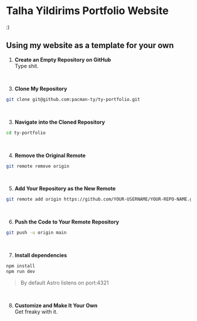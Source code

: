 # Talha Yildirims Portfolio Website
\:\)

## Using my website as a template for your own 

1. **Create an Empty Repository on GitHub** \
Type shit.
<br>

3. **Clone My Repository**  
```bash 
git clone git@github.com:pacman-ty/ty-portfolio.git
```
<br>

3. **Navigate into the Cloned Repository**
```bash 
cd ty-portfolio
```
<br>

4. **Remove the Original Remote**
```bash
git remote remove origin
```
<br>

5. **Add Your Repository as the New Remote**
```bash
git remote add origin https://github.com/YOUR-USERNAME/YOUR-REPO-NAME.git
```
<br>

6. **Push the Code to Your Remote Repository**
```bash
git push -u origin main
```
<br>

7. **Install dependencies** 
```bash
npm install
npm run dev
```
> By default Astro listens on port:4321 
<br>

8. **Customize and Make It Your Own** \
Get freaky with it.
